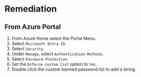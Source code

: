 # Remediation

## From Azure Portal

1. From Azure Home select the Portal Menu.
2. Select `Microsoft Entra ID`.
3. Select `Security`.
4. Under `Manage`, select `Authentication Methods`.
5. Select `Password Protection`.
6. Set the `Enforce custom list` option to `Yes`.
7. Double click the custom banned password list to add a string.
